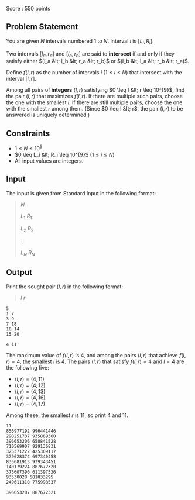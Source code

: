 Score : $550$ points

## Problem Statement

You are given $N$ intervals numbered $1$ to $N$. Interval $i$ is $[L_i, R_i]$.

Two intervals $[l_a, r_a]$ and $[l_b, r_b]$ are said to **intersect** if and only if they satisfy either $(l_a &lt; l_b &lt; r_a &lt; r_b)$ or $(l_b &lt; l_a &lt; r_b &lt; r_a)$.

Define $f(l, r)$ as the number of intervals $i$ ($1 \leq i \leq N$) that intersect with the interval $[l, r]$.

Among all pairs of **integers** $(l, r)$ satisfying $0 \leq l &lt; r \leq 10^{9}$, find the pair $(l, r)$ that maximizes $f(l, r)$. If there are multiple such pairs, choose the one with the smallest $l$. If there are still multiple pairs, choose the one with the smallest $r$ among them. (Since $0 \leq l &lt; r$, the pair $(l, r)$ to be answered is uniquely determined.)

## Constraints

- $1 \leq N \leq 10^{5}$
- $0 \leq L_i &lt; R_i \leq 10^{9}$ $(1 \leq i \leq N)$
- All input values are integers.

## Input

The input is given from Standard Input in the following format:

> $N$
> 
> $L_1$ $R_1$
> 
> $L_2$ $R_2$
> 
> $\vdots$
> 
> $L_N$ $R_N$

## Output

Print the sought pair $(l, r)$ in the following format:

> $l$ $r$

```input1
5
1 7
3 9
7 18
10 14
15 20
```

```output1
4 11
```

The maximum value of $f(l, r)$ is $4$, and among the pairs $(l, r)$ that achieve $f(l, r) = 4$, the smallest $l$ is $4$. The pairs $(l, r)$ that satisfy $f(l, r) = 4$ and $l = 4$ are the following five:

- $(l, r) = (4, 11)$
- $(l, r) = (4, 12)$
- $(l, r) = (4, 13)$
- $(l, r) = (4, 16)$
- $(l, r) = (4, 17)$

Among these, the smallest $r$ is $11$, so print $4$ and $11$.

```input2
11
856977192 996441446
298251737 935869360
396653206 658841528
710569907 929136831
325371222 425309117
379628374 697340458
835681913 939343451
140179224 887672320
375607390 611397526
93530028 581033295
249611310 775998537
```

```output2
396653207 887672321
```